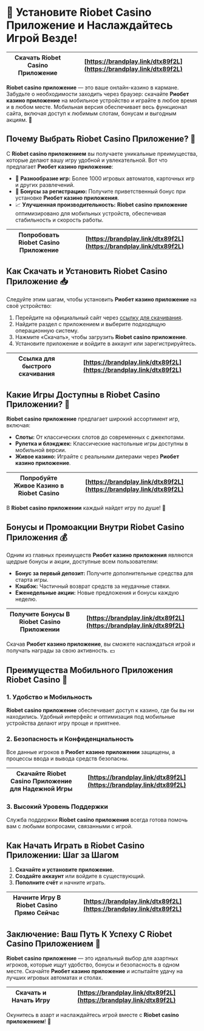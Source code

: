 # 📲 Установите Riobet Casino Приложение и Наслаждайтесь Игрой Везде!

| **Скачать Riobet Casino Приложение** | [https://brandplay.link/dtx89f2L](https://brandplay.link/dtx89f2L) |
|--------------------------------------|--------------------------------------------------------------------|

**Riobet casino приложение** — это ваше онлайн-казино в кармане. Забудьте о необходимости заходить через браузер: скачайте **Риобет казино приложение** на мобильное устройство и играйте в любое время и в любом месте. Мобильная версия обеспечивает весь функционал сайта, включая доступ к любимым слотам, бонусам и выгодным акциям. 🎉

## Почему Выбрать Riobet Casino Приложение? 🤔

С **Riobet casino приложением** вы получаете уникальные преимущества, которые делают вашу игру удобной и увлекательной. Вот что предлагает **Риобет казино приложение**:

- 🎰 **Разнообразие игр:** Более 1000 игровых автоматов, карточных игр и других развлечений.
- 💸 **Бонусы за регистрацию:** Получите приветственный бонус при установке **Риобет казино приложения**.
- 📈 **Улучшенная производительность:** **Riobet casino приложение** оптимизировано для мобильных устройств, обеспечивая стабильность и скорость работы.

| **Попробовать Riobet Casino Приложение** | [https://brandplay.link/dtx89f2L](https://brandplay.link/dtx89f2L) |
|------------------------------------------|--------------------------------------------------------------------|

## Как Скачать и Установить Riobet Casino Приложение 📥

Следуйте этим шагам, чтобы установить **Риобет казино приложение** на своё устройство:

1. Перейдите на официальный сайт через [ссылку для скачивания](https://brandplay.link/dtx89f2L).
2. Найдите раздел с приложением и выберите подходящую операционную систему.
3. Нажмите «Скачать», чтобы загрузить **Riobet casino приложение**.
4. Установите приложение и войдите в аккаунт или зарегистрируйтесь.

| **Ссылка для быстрого скачивания** | [https://brandplay.link/dtx89f2L](https://brandplay.link/dtx89f2L) |
|------------------------------------|--------------------------------------------------------------------|

## Какие Игры Доступны в Riobet Casino Приложении? 🎲

**Riobet casino приложение** предлагает широкий ассортимент игр, включая:

- **Слоты:** От классических слотов до современных с джекпотами.
- **Рулетка и блэкджек:** Классические настольные игры доступны в мобильной версии.
- **Живое казино:** Играйте с реальными дилерами через **Риобет казино приложение**.

| **Попробуйте Живое Казино в Riobet Casino** | [https://brandplay.link/dtx89f2L](https://brandplay.link/dtx89f2L) |
|---------------------------------------------|--------------------------------------------------------------------|

В **Riobet casino приложении** каждый найдет игру по душе! 📱

## Бонусы и Промоакции Внутри Riobet Casino Приложения 💰

Одним из главных преимуществ **Риобет казино приложения** являются щедрые бонусы и акции, доступные всем пользователям:

- **Бонус за первый депозит:** Получите дополнительные средства для старта игры.
- **Кэшбэк:** Частичный возврат средств за неудачные ставки.
- **Еженедельные акции:** Новые предложения и бонусы каждую неделю.

| **Получите Бонусы В Riobet Casino Приложении** | [https://brandplay.link/dtx89f2L](https://brandplay.link/dtx89f2L) |
|------------------------------------------------|--------------------------------------------------------------------|

Скачав **Риобет казино приложение**, вы сможете наслаждаться игрой и получать награды за свою активность. 💵

## Преимущества Мобильного Приложения Riobet Casino 🌟

### 1. Удобство и Мобильность

**Riobet casino приложение** обеспечивает доступ к казино, где бы вы ни находились. Удобный интерфейс и оптимизация под мобильные устройства делают игру проще и приятнее.

### 2. Безопасность и Конфиденциальность

Все данные игроков в **Риобет казино приложении** защищены, а процессы ввода и вывода средств безопасны.

| **Скачайте Riobet Casino Приложение для Надежной Игры** | [https://brandplay.link/dtx89f2L](https://brandplay.link/dtx89f2L) |
|--------------------------------------------------------|--------------------------------------------------------------------|

### 3. Высокий Уровень Поддержки

Служба поддержки **Riobet casino приложения** всегда готова помочь вам с любыми вопросами, связанными с игрой.

## Как Начать Играть в Riobet Casino Приложении: Шаг за Шагом

1. **Скачайте и установите приложение.**
2. **Создайте аккаунт** или войдите в существующий.
3. **Пополните счёт** и начните играть.

| **Начните Игру В Riobet Casino Прямо Сейчас** | [https://brandplay.link/dtx89f2L](https://brandplay.link/dtx89f2L) |
|-----------------------------------------------|--------------------------------------------------------------------|

## Заключение: Ваш Путь К Успеху С Riobet Casino Приложением 🎉

**Riobet casino приложение** — это идеальный выбор для азартных игроков, которые ищут удобство, бонусы и безопасность в одном месте. Скачайте **Риобет казино приложение** и испытайте удачу на лучших игровых автоматах и столах.

| **Скачать и Начать Игру** | [https://brandplay.link/dtx89f2L](https://brandplay.link/dtx89f2L) |
|---------------------------|--------------------------------------------------------------------|

Окунитесь в азарт и наслаждайтесь игрой вместе с **Riobet casino приложением**! 🎰

